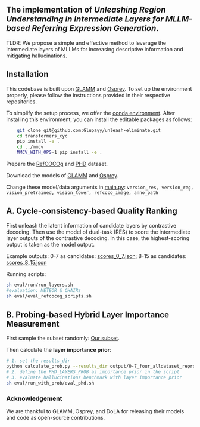 ## The implementation of ***Unleashing Region Understanding in Intermediate Layers for MLLM-based Referring Expression Generation***.
TLDR: We propose a simple and effective method to leverage the intermediate layers of MLLMs for increasing descriptive information and mitigating hallucinations.

## Installation

This codebase is built upon [GLAMM](https://github.com/mbzuai-oryx/groundingLMM) and [Osprey](https://github.com/CircleRadon/Osprey). To set up the environment properly, please follow the instructions provided in their respective repositories.

To simplify the setup process, we offer the [conda environment](https://drive.google.com/file/d/17fWE1n37f7nBJdwPPiLApBP_dmhnFywm/view?usp=drive_link). After installing this environment, you can install the editable packages as follows:
```bash
    git clone git@github.com:Glupayy/unleash-eliminate.git
    cd transformers_cyc
    pip install -e .
    cd ../mmcv
    MMCV_WITH_OPS=1 pip install -e .
```
Prepare the [RefCOCOg](https://github.com/mbzuai-oryx/groundingLMM/blob/main/docs/datasets.md) and [PHD](https://github.com/jiazhen-code/PhD) dataset.

Download the models of [GLAMM](https://huggingface.co/MBZUAI/GLaMM-RefSeg) and [Osprey](https://huggingface.co/sunshine-lwt/Osprey-7b/tree/main). 

Change these model/data arguments in [main.py](main.py):
`version_res, version_reg, vision_pretrained, vision_tower, refcoco_image, anno_path`


## A. Cycle-consistency-based Quality Ranking

First unleash the latent information of candidate layers by contrastive decoding. Then use the model of dual-task (RES) to score the intermediate layer outputs of the contrastive decoding. In this case, the highest-scoring output is taken as the model output. 

Example outputs: 
0-7 as candidates: [scores_0_7.json](files/scores_0_7.json); 8-15 as candidates: [scores_8_15.json](files/scores_8_15.json)

Running scripts:
```bash
sh eval/run/run_layers.sh
#evaluation: METEOR & CHAIRs
sh eval/eval_refcocog_scripts.sh 
```


## B. Probing-based Hybrid Layer Importance Measurement
First sample the subset randomly: [Our subset](output/0-7_four_alldataset_repro_0208/sampled_captions.json).

Then calculate the **layer importance prior**:
```bash
# 1. set the results_dir
python calculate_prob.py --results_dir output/0-7_four_alldataset_repro_0208
# 2. define the PHD_LAYERS_PROB as importance prior in the script
# 3. evaluate hallucinations benchmark with layer importance prior
sh eval/run_with_prob/eval_phd.sh
```

### Acknowledgement
We are thankful to GLAMM, Osprey, and DoLA for releasing their models and code as open-source contributions.



